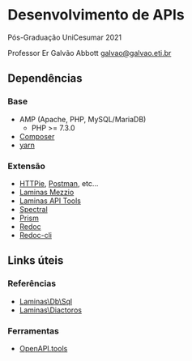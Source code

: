 # Desenvolvimento de APIs
Pós-Graduação UniCesumar 2021

Professor Er Galvão Abbott <galvao@galvao.eti.br>
## Dependências
### Base
* AMP (Apache, PHP, MySQL/MariaDB)
    * PHP >= 7.3.0
* [Composer](https://getcomposer.org/)
* [yarn](https://yarnpkg.com/)

### Extensão
* [HTTPie](https://httpie.io/), [Postman](https://www.postman.com/), etc...
* [Laminas Mezzio](https://docs.mezzio.dev/)
* [Laminas API Tools](https://api-tools.getlaminas.org/)
* [Spectral](https://stoplight.io/open-source/spectral/)
* [Prism](https://stoplight.io/open-source/prism/)
* [Redoc](https://github.com/Redocly/redoc)
* [Redoc-cli](https://github.com/Redocly/redoc/blob/master/cli/README.md)

## Links úteis

### Referências
* [Laminas\Db\Sql](https://docs.laminas.dev/laminas-db/sql/)
* [Laminas\Diactoros](https://docs.laminas.dev/laminas-diactoros/)

### Ferramentas
* [OpenAPI.tools](https://openapi.tools/)